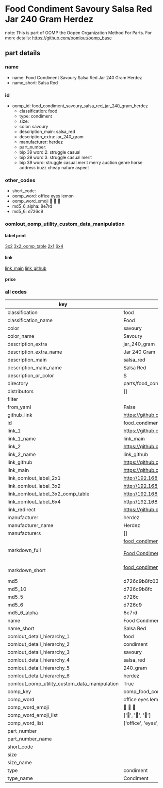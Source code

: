 # Food Condiment Savoury Salsa Red Jar 240 Gram Herdez  

note: This is part of OOMP the Oopen Organization Method For Parts. For more details: https://github.com/oomlout/oomp_base

##  part details
  







### name
* name: Food Condiment Savoury Salsa Red Jar 240 Gram Herdez
* name_short: Salsa Red
### id
* oomp_id: food_condiment_savoury_salsa_red_jar_240_gram_herdez
  * classification: food
  * type: condiment
  * size: 
  * color: savoury
  * description_main: salsa_red
  * description_extra: jar_240_gram
  * manufacturer: herdez
  * part_number: 
  * bip 39 word 2: struggle casual
  * bip 39 word 3: struggle casual merit
  * bip 39 word: struggle casual merit merry auction genre horse address buzz cheap nature aspect

### other_codes
* short_code: 
* oomp_word: office eyes lemon
* oomp_word_emoji :office: :eyes: :lemon:
* md5_6_alpha: 8e7rd
* md5_6: d726c9






### oomlout_oomp_utility_custom_data_manipulation
#### label print
[3x2](http://192.168.1.245:1112/?label=oomp%208e7rd)
[3x2_oomp_table](http://192.168.1.108:1112/?label=oomp%208e7rd)
[2x1](http://192.168.1.242:1112/?label=oomp%208e7rd)
[6x4](http://192.168.1.55:1112/?label=oomp%208e7rd)    

#### link

[link_main](https://github.com/oomlout/oomlout_oomp_version_1_messy/tree/main/parts/food_condiment_savoury_salsa_red_jar_240_gram_herdez) [link_github](https://github.com/oomlout/oomlout_oomp_version_1_messy/tree/main/parts/food_condiment_savoury_salsa_red_jar_240_gram_herdez)                             

#### price







### all codes 
| key | value |  
| --- | --- |  
| classification | food |  
| classification_name | Food |  
| color | savoury |  
| color_name | Savoury |  
| description_extra | jar_240_gram |  
| description_extra_name | Jar 240 Gram |  
| description_main | salsa_red |  
| description_main_name | Salsa Red |  
| description_or_color | S  |  
| directory | parts/food_condiment_savoury_salsa_red_jar_240_gram_herdez |  
| distributors | [] |  
| filter |  |  
| from_yaml | False |  
| github_link | https://github.com/oomlout/oomlout_oomp_part_src/tree/main/parts/food_condiment_savoury_salsa_red_jar_240_gram_herdez |  
| id | food_condiment_savoury_salsa_red_jar_240_gram_herdez |  
| link_1 | https://github.com/oomlout/oomlout_oomp_version_1_messy/tree/main/parts/food_condiment_savoury_salsa_red_jar_240_gram_herdez |  
| link_1_name | link_main |  
| link_2 | https://github.com/oomlout/oomlout_oomp_version_1_messy/tree/main/parts/food_condiment_savoury_salsa_red_jar_240_gram_herdez |  
| link_2_name | link_github |  
| link_github | https://github.com/oomlout/oomlout_oomp_version_1_messy/tree/main/parts/food_condiment_savoury_salsa_red_jar_240_gram_herdez |  
| link_main | https://github.com/oomlout/oomlout_oomp_version_1_messy/tree/main/parts/food_condiment_savoury_salsa_red_jar_240_gram_herdez |  
| link_oomlout_label_2x1 | http://192.168.1.242:1112/?label=oomp%208e7rd |  
| link_oomlout_label_3x2 | http://192.168.1.245:1112/?label=oomp%208e7rd |  
| link_oomlout_label_3x2_oomp_table | http://192.168.1.108:1112/?label=oomp%208e7rd |  
| link_oomlout_label_6x4 | http://192.168.1.55:1112/?label=oomp%208e7rd |  
| link_redirect | https://github.com/oomlout/oomlout_oomp_version_1_messy/tree/main/parts/food_condiment_savoury_salsa_red_jar_240_gram_herdez |  
| manufacturer | herdez |  
| manufacturer_name | Herdez |  
| manufacturers | [] |  
| markdown_full | [food_condiment_savoury_salsa_red_jar_240_gram_herdez](none)<br>[](none)<br>[Food Condiment Savoury Salsa Red Jar 240 Gram Herdez](none)<br><br> |  
| markdown_short | [food_condiment_savoury_salsa_red_jar_240_gram_herdez](none)<br><br> |  
| md5 | d726c9b8fc036db9840778bb1708eeba |  
| md5_10 | d726c9b8fc |  
| md5_5 | d726c |  
| md5_6 | d726c9 |  
| md5_6_alpha | 8e7rd |  
| name | Food Condiment Savoury Salsa Red Jar 240 Gram Herdez |  
| name_short | Salsa Red |  
| oomlout_detail_hierarchy_1 | food |  
| oomlout_detail_hierarchy_2 | condiment |  
| oomlout_detail_hierarchy_3 | savoury |  
| oomlout_detail_hierarchy_4 | salsa_red |  
| oomlout_detail_hierarchy_5 | 240_gram |  
| oomlout_detail_hierarchy_6 | herdez |  
| oomlout_oomp_utility_custom_data_manipulation | True |  
| oomp_key | oomp_food_condiment_savoury_salsa_red_jar_240_gram_herdez |  
| oomp_word | office eyes lemon |  
| oomp_word_emoji | :office: :eyes: :lemon: |  
| oomp_word_emoji_list | [':office:', ':eyes:', ':lemon:'] |  
| oomp_word_list | ['office', 'eyes', 'lemon'] |  
| part_number |  |  
| part_number_name |  |  
| short_code |  |  
| size |  |  
| size_name |  |  
| type | condiment |  
| type_name | Condiment |  
